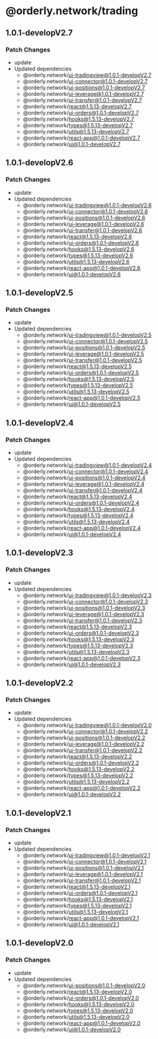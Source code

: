 # @orderly.network/trading

## 1.0.1-developV2.7

### Patch Changes

- update
- Updated dependencies
  - @orderly.network/ui-tradingview@1.0.1-developV2.7
  - @orderly.network/ui-connector@1.0.1-developV2.7
  - @orderly.network/ui-positions@1.0.1-developV2.7
  - @orderly.network/ui-leverage@1.0.1-developV2.7
  - @orderly.network/ui-transfer@1.0.1-developV2.7
  - @orderly.network/react@1.5.13-developV2.7
  - @orderly.network/ui-orders@1.0.1-developV2.7
  - @orderly.network/hooks@1.5.13-developV2.7
  - @orderly.network/types@1.5.13-developV2.7
  - @orderly.network/utils@1.5.13-developV2.7
  - @orderly.network/react-app@1.0.1-developV2.7
  - @orderly.network/ui@1.0.1-developV2.7

## 1.0.1-developV2.6

### Patch Changes

- update
- Updated dependencies
  - @orderly.network/ui-tradingview@1.0.1-developV2.6
  - @orderly.network/ui-connector@1.0.1-developV2.6
  - @orderly.network/ui-positions@1.0.1-developV2.6
  - @orderly.network/ui-leverage@1.0.1-developV2.6
  - @orderly.network/ui-transfer@1.0.1-developV2.6
  - @orderly.network/react@1.5.13-developV2.6
  - @orderly.network/ui-orders@1.0.1-developV2.6
  - @orderly.network/hooks@1.5.13-developV2.6
  - @orderly.network/types@1.5.13-developV2.6
  - @orderly.network/utils@1.5.13-developV2.6
  - @orderly.network/react-app@1.0.1-developV2.6
  - @orderly.network/ui@1.0.1-developV2.6

## 1.0.1-developV2.5

### Patch Changes

- update
- Updated dependencies
  - @orderly.network/ui-tradingview@1.0.1-developV2.5
  - @orderly.network/ui-connector@1.0.1-developV2.5
  - @orderly.network/ui-positions@1.0.1-developV2.5
  - @orderly.network/ui-leverage@1.0.1-developV2.5
  - @orderly.network/ui-transfer@1.0.1-developV2.5
  - @orderly.network/react@1.5.13-developV2.5
  - @orderly.network/ui-orders@1.0.1-developV2.5
  - @orderly.network/hooks@1.5.13-developV2.5
  - @orderly.network/types@1.5.13-developV2.5
  - @orderly.network/utils@1.5.13-developV2.5
  - @orderly.network/react-app@1.0.1-developV2.5
  - @orderly.network/ui@1.0.1-developV2.5

## 1.0.1-developV2.4

### Patch Changes

- update
- Updated dependencies
  - @orderly.network/ui-tradingview@1.0.1-developV2.4
  - @orderly.network/ui-connector@1.0.1-developV2.4
  - @orderly.network/ui-positions@1.0.1-developV2.4
  - @orderly.network/ui-leverage@1.0.1-developV2.4
  - @orderly.network/ui-transfer@1.0.1-developV2.4
  - @orderly.network/react@1.5.13-developV2.4
  - @orderly.network/ui-orders@1.0.1-developV2.4
  - @orderly.network/hooks@1.5.13-developV2.4
  - @orderly.network/types@1.5.13-developV2.4
  - @orderly.network/utils@1.5.13-developV2.4
  - @orderly.network/react-app@1.0.1-developV2.4
  - @orderly.network/ui@1.0.1-developV2.4

## 1.0.1-developV2.3

### Patch Changes

- update
- Updated dependencies
  - @orderly.network/ui-tradingview@1.0.1-developV2.3
  - @orderly.network/ui-connector@1.0.1-developV2.3
  - @orderly.network/ui-positions@1.0.1-developV2.3
  - @orderly.network/ui-leverage@1.0.1-developV2.3
  - @orderly.network/ui-transfer@1.0.1-developV2.3
  - @orderly.network/react@1.5.13-developV2.3
  - @orderly.network/ui-orders@1.0.1-developV2.3
  - @orderly.network/hooks@1.5.13-developV2.3
  - @orderly.network/types@1.5.13-developV2.3
  - @orderly.network/utils@1.5.13-developV2.3
  - @orderly.network/react-app@1.0.1-developV2.3
  - @orderly.network/ui@1.0.1-developV2.3

## 1.0.1-developV2.2

### Patch Changes

- update
- Updated dependencies
  - @orderly.network/ui-tradingview@1.0.1-developV2.0
  - @orderly.network/ui-connector@1.0.1-developV2.2
  - @orderly.network/ui-positions@1.0.1-developV2.2
  - @orderly.network/ui-leverage@1.0.1-developV2.2
  - @orderly.network/ui-transfer@1.0.1-developV2.2
  - @orderly.network/react@1.5.13-developV2.2
  - @orderly.network/ui-orders@1.0.1-developV2.2
  - @orderly.network/hooks@1.5.13-developV2.2
  - @orderly.network/types@1.5.13-developV2.2
  - @orderly.network/utils@1.5.13-developV2.2
  - @orderly.network/react-app@1.0.1-developV2.2
  - @orderly.network/ui@1.0.1-developV2.2

## 1.0.1-developV2.1

### Patch Changes

- update
- Updated dependencies
  - @orderly.network/ui-tradingview@1.0.1-developV2.1
  - @orderly.network/ui-connector@1.0.1-developV2.1
  - @orderly.network/ui-positions@1.0.1-developV2.1
  - @orderly.network/ui-leverage@1.0.1-developV2.1
  - @orderly.network/ui-transfer@1.0.1-developV2.1
  - @orderly.network/react@1.5.13-developV2.1
  - @orderly.network/ui-orders@1.0.1-developV2.1
  - @orderly.network/hooks@1.5.13-developV2.1
  - @orderly.network/types@1.5.13-developV2.1
  - @orderly.network/utils@1.5.13-developV2.1
  - @orderly.network/react-app@1.0.1-developV2.1
  - @orderly.network/ui@1.0.1-developV2.1

## 1.0.1-developV2.0

### Patch Changes

- update
- Updated dependencies
  - @orderly.network/ui-positions@1.0.1-developV2.0
  - @orderly.network/react@1.5.13-developV2.0
  - @orderly.network/ui-orders@1.0.1-developV2.0
  - @orderly.network/hooks@1.5.13-developV2.0
  - @orderly.network/types@1.5.13-developV2.0
  - @orderly.network/utils@1.5.13-developV2.0
  - @orderly.network/react-app@1.0.1-developV2.0
  - @orderly.network/ui@1.0.1-developV2.0
